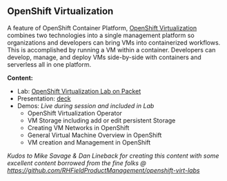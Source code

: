 
OpenShift Virtualization
---------------------------------------------------------------------

A feature of OpenShift Container Platform, [OpenShift Virtualization](https://www.openshift.com/learn/topics/virtualization/) combines two technologies into a single management platform so organizations and developers can bring VMs into containerized workflows. This is accomplished by running a VM within a container. Developers can develop, manage, and deploy VMs side-by-side with containers and serverless all in one platform.




**Content:**
* Lab: [OpenShift Virtualization Lab on Packet](https://github.com/heatmiser/openshift-virt-labs/tree/packet)
* Presentation: [deck](https://github.com/redhat-partner-tech/partner-tech-days-sept2020/blob/master/OpenShift-Virt/OpenShift-Virtualization-PartnerDays-Sept2020.pdf)
* Demos: *Live during session and included in Lab*
    * OpenShift Virtualization Operator
    * VM Storage including add or edit persistent Storage 
    * Creating VM Networks in OpenShift 
    * General Virtual Machine Overview in OpenShift 
    * VM creation and Management in OpenShift


*Kudos to Mike Savage & Dan Lineback for creating this content with some excellent content borrowed from the fine folks @ https://github.com/RHFieldProductManagement/openshift-virt-labs* 
